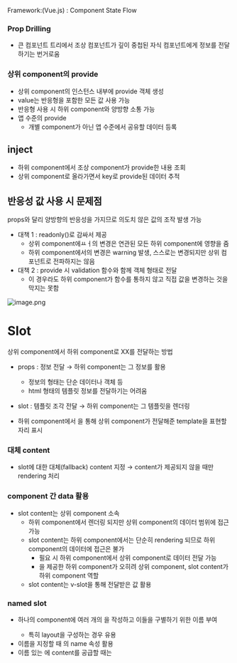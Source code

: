 Framework:(Vue.js) : Component State Flow
### Prop Drilling

- 큰 컴포넌트 트리에서 조상 컴포넌트가 깊이 중첩된 자식 컴포넌트에게 정보를 전달하기는 번거로움

### 상위 component의 provide

- 상위 component의 인스턴스 내부에 provide 객체 생성
- value는 반응형을 포함한 모든 값 사용 가능
- 반응형 사용 시 하위 component와 양방향 소통 가능
- 앱 수준의 provide
    - 개별 component가 아닌 앱 수준에서 공유할 데이터 등록

## inject

- 하위 component에서 조상 component가 provide한 내용 조회
- 상위 component로 올라가면서 key로 provide된 데이터 추적

## 반응성 값 사용 시 문제점

props와 달리 양방향의 반응성을 가지므로 의도치 않은 값의 조작 발생 가능

- 대책 1 : readonly()로 감싸서 제공
    - 상위 component에ㅛㅓ의 변경은 연관된 모든 하위 component에 영향을 줌
    - 하위 component에서의 변경은 warning 발생, 스스로는 변경되지만 상위 컴포넌트로 전파하지는 않음
- 대책 2 : provide 시 validation 함수와 함께 객체 형태로 전달
    - 이 경우라도 하위 component가 함수를 통하지 않고 직접 값을 변경하는 것을 막지는 못함

![image.png](attachment:ea22a00b-99d5-49ab-916a-36a1b10503d8:image.png)

# Slot

상위 component에서 하위 component로 XX를 전달하는 방법

- props : 정보 전달 → 하위 component는 그 정보를 활용
    - 정보의 형태는 단순 데이터나 객체 등
    - html 형태의 템플릿 정보를 전달하기는 어려움
- slot : 템플릿 조각 전달 → 하위 component는 그 템플릿을 렌더링

- 하위 component에서 <slot>을 통해 상위 component가 전달해준 template을 표현할 자리 표시

### 대체 content

- slot에 대한 대체(fallback) content 지정 → content가 제공되지 않을 때만 rendering 처리

### component 간  data 활용

- slot content는 상위 component 소속
    - 하위 component에서 렌더링 되지만 상위 component의 데이터 범위에 접근 가능
    - slot content는 하위 component에서는 단순히 rendering 되므로 하위 component의 데이터에 접근은 불가
        - 필요 시 하위 component에서 상위 component로 데이터 전달 가능
        - <slot>을 제공한 하위 component가 오히려 상위 component, slot content가 하위 component 역할
    - slot content는 v-slot을 통해 전달받은 값 활용

### named slot

- 하나의 component에 여러 개의 <skot>을 작성하고 이들을 구별하기 위한 이름 부여
    - 특히 layout을 구성하는 경우 유용
- 이름을 지정할 때 <slot>의 name 속성 활용
- 이름 있는 <slot>에 content를 공급할 때는 <template> 엘리먼트와 함께 v-slot으로 slot이름 전달
    - v-slot:slot_name은 #slot_name으로 축약 가능

